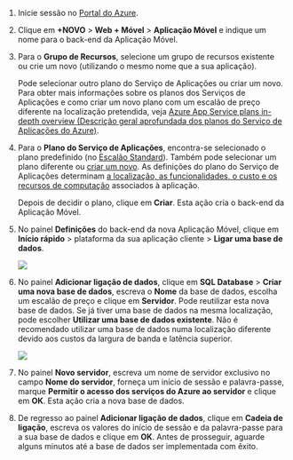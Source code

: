 1. Inicie sessão no [Portal do Azure].
2. Clique em **+NOVO** > **Web + Móvel** > **Aplicação Móvel** e indique um nome para o back-end da Aplicação Móvel.
3. Para o **Grupo de Recursos**, selecione um grupo de recursos existente ou crie um novo (utilizando o mesmo nome que a sua aplicação). 
   
    Pode selecionar outro plano do Serviço de Aplicações ou criar um novo. Para obter mais informações sobre os planos dos Serviços de Aplicações e como criar um novo plano com um escalão de preço diferente na localização pretendida, veja [Azure App Service plans in-depth overview (Descrição geral aprofundada dos planos do Serviço de Aplicações do Azure)](../articles/app-service/azure-web-sites-web-hosting-plans-in-depth-overview.md).
4. Para o **Plano do Serviço de Aplicações**, encontra-se selecionado o plano predefinido (no [Escalão Standard](https://azure.microsoft.com/pricing/details/app-service/)). Também pode selecionar um plano diferente ou [criar um novo](../articles/app-service/app-service-plan-manage.md#create-an-app-service-plan). As definições do plano do Serviço de Aplicações determinam [a localização, as funcionalidades, o custo e os recursos de computação](https://azure.microsoft.com/pricing/details/app-service/) associados à aplicação. 
   
    Depois de decidir o plano, clique em **Criar**. Esta ação cria o back-end da Aplicação Móvel. 
5. No painel **Definições** do back-end da nova Aplicação Móvel, clique em **Início rápido** > plataforma da sua aplicação cliente > **Ligar uma base de dados**. 
   
    ![](./media/app-service-mobile-dotnet-backend-create-new-service/dotnet-backend-create-data-connection.png)
6. No painel **Adicionar ligação de dados**, clique em **SQL Database** > **Criar uma nova base de dados**, escreva o **Nome** da base de dados, escolha um escalão de preço e clique em **Servidor**.  Pode reutilizar esta nova base de dados. Se já tiver uma base de dados na mesma localização, pode escolher **Utilizar uma base de dados existente**. Não é recomendado utilizar uma base de dados numa localização diferente devido aos custos da largura de banda e latência superior.
   
    ![](./media/app-service-mobile-dotnet-backend-create-new-service/dotnet-backend-create-db.png)
7. No painel **Novo servidor**, escreva um nome de servidor exclusivo no campo **Nome do servidor**, forneça um início de sessão e palavra-passe, marque **Permitir o acesso dos serviços do Azure ao servidor** e clique em **OK**. Esta ação cria a nova base de dados.
8. De regresso ao painel **Adicionar ligação de dados**, clique em **Cadeia de ligação**, escreva os valores do início de sessão e da palavra-passe para a sua base de dados e clique em **OK**. Antes de prosseguir, aguarde alguns minutos até a base de dados ser implementada com êxito.

<!-- URLs. -->
[Portal do Azure]: https://portal.azure.com/

